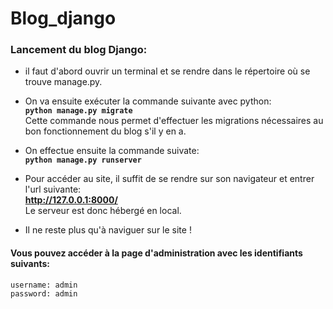 # Blog_django
 
### Lancement du blog Django:  

* il faut d'abord ouvrir un terminal et se rendre dans le répertoire où se trouve manage.py.  

* On va ensuite exécuter la commande suivante avec python:  
     **`python manage.py migrate`**    
  Cette commande nous permet d'effectuer les migrations nécessaires au bon fonctionnement du blog s'il y en a.  
  
* On effectue ensuite la commande suivate:  
     **`python manage.py runserver`**    
     
* Pour accéder au site, il suffit de se rendre sur son navigateur et entrer l'url suivante:  
     **http://127.0.0.1:8000/**  
     Le serveur est donc hébergé en local.    
     
* Il ne reste plus qu'à naviguer sur le site !  

#### Vous pouvez accéder à la page d'administration avec les identifiants suivants:  
    username: admin
    password: admin
